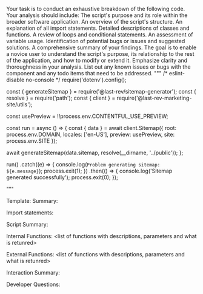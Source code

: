 Your task is to conduct an exhaustive breakdown of the following code. Your analysis should include:
The script's purpose and its role within the broader software application.
An overview of the script's structure.
An explanation of all import statements.
Detailed descriptions of classes and functions.
A review of loops and conditional statements.
An assessment of variable usage.
Identification of potential bugs or issues and suggested solutions.
A comprehensive summary of your findings.
The goal is to enable a novice user to understand the script's purpose, its relationship to the rest of the application, and how to modify or extend it. Emphasize clarity and thoroughness in your analysis.
List out any known issues or bugs with the component and any todo items that need to be addressed.
"""
/* eslint-disable no-console */
require('dotenv').config();

const { generateSitemap } = require('@last-rev/sitemap-generator');
const { resolve } = require('path');
const { client } = require('@last-rev-marketing-site/utils');

const usePreview = !!process.env.CONTENTFUL_USE_PREVIEW;

const run = async () => {
  const { data } = await client.Sitemap({
    root: process.env.DOMAIN,
    locales: ['en-US'],
    preview: usePreview,
    site: process.env.SITE
  });

  await generateSitemap(data.sitemap, resolve(__dirname, '../public'));
};

run()
  .catch((e) => {
    console.log(`Problem generating sitemap: ${e.message}`);
    process.exit(1);
  })
  .then(() => {
    console.log('Sitemap generated successfully');
    process.exit(0);
  });

"""

Template:
Summary:
<brief overview of the file and all its major components>

Import statements:
<describe the imports and dependencies>

Script Summary:
<Summary of file>

Internal Functions:
<list of functions with descriptions, parameters and what is retunred>

External Functions:
<list of functions with descriptions, parameters and what is retunred>

Interaction Summary:
<a summary of how the file could interact with the rest of the application>

Developer Questions:
<a list of questions Developers working with this component may have the following questions when debugging>